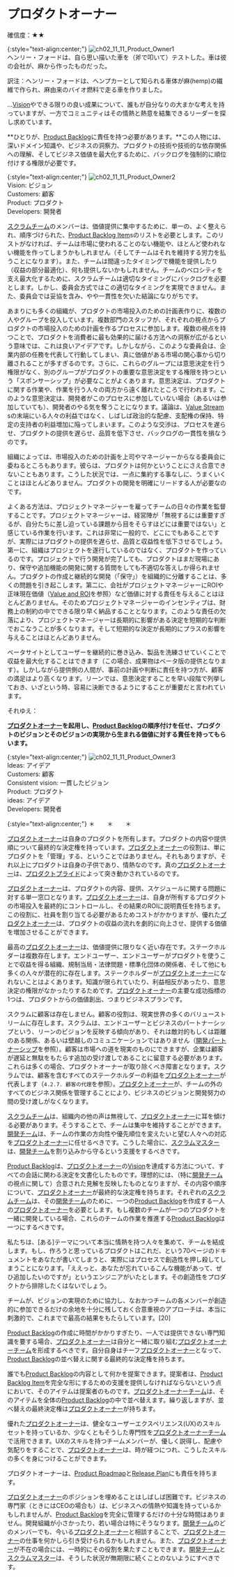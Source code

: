 # プロダクトオーナー

確信度：★★

{:style="text-align:center;"}
![ch02_11_11_Product_Owner1](Images/ch02_11_11_Product_Owner1.png)<br>
ヘンリー・フォードは、自ら思い描いた車を（斧で叩いて）テストした。車は彼の会社が、麻から作ったものだった。

訳注：ヘンリー・フォードは、ヘンプカーとして知られる車体が麻(hemp)の繊維で作られ、麻由来のバイオ燃料で走る車を作りました。

...[Vision](https://sites.google.com/a/scrumplop.org/published-patterns/value-stream/vision)やできる限りの良い成果について、誰もが自分なりの大まかな考えを持っていますが、一方でコミュニティはその情熱と熱意を結集できるリーダーを探し求めています。

**ひとりが、[Product Backlog](https://sites.google.com/a/scrumplop.org/published-patterns/value-stream/product-backlog)に責任を持つ必要があります。**この人物には、深いドメイン知識や、ビジネスの洞察力、プロダクトの技術や技術的な依存関係への理解、そしてビジネス価値を最大化するために、バックログを強制的に順位付けする権限が必要です。

{:style="text-align:center;"}
![ch02_11_11_Product_Owner2](Images/ch02_11_11_Product_Owner2.png)<br>
Vision: ビジョン<br>Customers: 顧客<br>Product: プロダクト<br>Developers: 開発者

[スクラムチーム](ch02_07_7_Scrum_Team.md)のメンバーは、価値提供に集中するために、単一の、よく整えられ、順序づけられた、[Product Backlog Item](https://sites.google.com/a/scrumplop.org/published-patterns/value-stream/product-backlog/product-backlog-item)​sのリストを必要とします。このリストがなければ、チームは市場に使われることのない機能や、ほとんど使われない機能を作ってしまうかもしれません（そしてチームはそれを維持する労力を払うことになります）。また、チームは間違ったタイミングで機能を提供したり（収益の部分最適化）、何も提供しないかもしれません。チームのベロシティを支え最大化するために、スクラムチームは適切なタイミングにバックログを必要とします。しかし、委員会方式ではこの適切なタイミングを実現できません。また、委員会では妥協を含み、やや一貫性を欠いた結論になりがちです。

あまりにも多くの組織が、プロダクトの市場投入のための計画表作りに、複数の人やグループを投入しています。複数部門のスタッフが、それぞれの視点からプロダクトの市場投入のための計画を作るプロセスに参加します。複数の視点を持つことで、プロダクトを消費者に最も効果的に届ける方法への洞察が広がるという意味では、これは良いアイデアです。しかしながら、このような委員会は、企業内部の任務を代表して行動してしまい、真に価値がある市場の関心事から切り離されることが多すぎるのです。さらに、これらのグループには意思決定を行う権限がなく、別のグループがプロダクトの重要な意思決定をする権限を持つという「スポンサーシップ」が必要なことがよくあります。意思決定は、プロダクトに関する作業や、作業を行う人々の両方から遠く離れたところで行われます。このような意思決定は、開発者がこのプロセスに参加していない場合（あるいは参加していても）、開発者のやる気を奪うことになります。議論は、[Value Stream](https://sites.google.com/a/scrumplop.org/published-patterns/value-stream)​s​の末端にいる人々の利益ではなく、しばしば政治的な配慮、支配権の保持、特定の支持者の利益増加に陥ってしまいます。このような交渉は、プロセスを遅らせ、プロダクトの提供を遅らせ、品質を低下させ、バックログの一貫性を損なうのです。

組織によっては、市場投入のための計画を上司やマネージャーからなる委員会に委ねるところもあります。彼らは、プロダクトは何かということにさえ合意できないこともあります。こうした状況では、一点に集約する事なしに、うまくいくことはほとんどありません。プロダクトの開発を明確にリードする人が必要なのです。

よくある方法は、プロジェクトマネージャーを雇ってチームの日々の作業を監督することです。プロジェクトマネージャーは、経営陣が「無視するには重要すぎるが、自分たちに差し迫っている課題から目をそらすほどには重要ではない」と感じている作業を行います。これは非常に一般的で、どこにでもあることですが、実際にはプロダクトの提供を遅らせ、品質と収益性を低下させるでしょう。第一に、組織はプロジェクトを遂行しているのではなく、プロダクトを作っているのです。プロジェクトで行う開発が完了しても、プロダクトはまだ現場にあり、保守や追加機能の開発に関する質問をしても不適切な答えしか得られません。プロダクトの作成と継続的な開発（「保守」）を組織的に分離することは、多くの問題を引き起こします。第二に、会社がプロジェクトマネージャーにROIや正味現在価値（[Value and ROI](https://sites.google.com/a/scrumplop.org/published-patterns/value-stream/product-backlog/value-and-roi)を参照）など価値に対する責任を与えることはほとんどありません。そのためプロジェクトマネージャーのインセンティブは、財務上の制約の中でできる限り早く納品することとなります。このような責任の欠落により、プロジェクトマネージャーは長期的に影響がある決定を短期的な判断でおこなうことが多くなります。そして短期的な決定が長期的にプラスの影響を与えることはほとんどありません。

ベータサイトとしてユーザーを継続的に巻き込み、製品を洗練させていくことで収益を最大化することはできます（この場合、成果物はベータ版の提供となります）。しかしながら提供側の人間が、事前の計画や判断に責任を持つ方が、顧客の満足はより高くなります。リーンでは、意思決定することを早い段階で列挙しておき、いざという時、容易に決断できるようにすることが重要だと言われています。

それゆえ：

**[プロダクトオーナー](ch02_11_11_Product_Owner.md)を起用し、[Product Backlog](https://sites.google.com/a/scrumplop.org/published-patterns/value-stream/product-backlog)の順序付けを任せ、プロダクトのビジョンとそのビジョンの実現から生まれる価値に対する責任を持ってもらいます。**

{:style="text-align:center;"}
![ch02_11_11_Product_Owner3](Images/ch02_11_11_Product_Owner3.png)<br>
Ideas: アイデア<br>Customers: 顧客<br>Consistent vision: 一貫したビジョン<br>Product: プロダクト<br>ideas: アイデア<br>Developers: 開発者

{:style="text-align:center;"}
＊　　＊　　＊

[プロダクトオーナー](ch02_11_11_Product_Owner.md)は自身のプロダクトを所有します。プロダクトの内容や提供順について最終的な決定権を持っています。[プロダクトオーナー](ch02_11_11_Product_Owner.md)の役割は、単にプロダクトを「管理」する、ということではありません。それもありますが、それ以上にプロダクトは自身の子供であり、情熱なのです。真の[プロダクトオーナー](ch02_11_11_Product_Owner.md)は、[プロダクトプライド](ch02_39_38_Product_Pride.md)によって突き動かされているのです。

[プロダクトオーナー](ch02_11_11_Product_Owner.md)は、プロダクトの内容、提供、スケジュールに関する問題に対する単一窓口となります。[プロダクトオーナー](ch02_11_11_Product_Owner.md)は、自身が所有するプロダクトの市場投入を最終的にコントロールし、その結果のROIに説明責任を持ちます。この役割に、社員を割り当てる必要があるためコストがかかりますが、優れた[プロダクトオーナー](ch02_11_11_Product_Owner.md)は、プロダクトの収益の流れを劇的に向上させ、提供する価値を増加させることができます。

最高の[プロダクトオーナー](ch02_11_11_Product_Owner.md)は、価値提供に限りなく近い存在です。ステークホルダーは複数存在します。エンドユーザー、エンドユーザーがプロダクトを使うことで収益を得る組織、規制当局・法律問題・標準化団体の関係者、そして他にも多くの人々が潜在的に存在します。ステークホルダーが[プロダクトオーナー](ch02_11_11_Product_Owner.md)になれないことはよくあります。知識が限られていたり、利益相反があったり、意思決定の権限がなかったりするためです。[プロダクトオーナー](ch02_11_11_Product_Owner.md)の主要な成功指標の1つは、プロダクトからの価値創出、つまりビジネスプランです。

スクラムに顧客は存在しません。顧客の役割は、現実世界の多くのバリューストリームに存在します。スクラムは、エンドユーザーとビジネスのパートナーシップという、リーンのビジョンを反映する傾向があり、それは敵対的もしくは距離のある関係、あるいは壁越しのコミュニケーションではありません（[開発パートナーシップ](ch02_13_13_Development_Partnership.md)を参照）。顧客は市場への道を現実のものにできますが、企業は顧客が遅延と無駄をもたらす追加の受け渡しであることに留意する必要があります。これらは多くの場合、プロダクトオーナーが取り除くべき障害となります。スクラムでは、顧客を含むすべてのステークホルダーの利益を[プロダクトオーナー](ch02_11_11_Product_Owner.md)が代表します（`4.2.7. 顧客の代理`を参照）。[プロダクトオーナー](ch02_11_11_Product_Owner.md)が、チームの外のすべてのビジネス関係を管理することにより、ビジネスのビジョンと開発努力の間の受け渡しがなくなります。

[スクラムチーム](ch02_07_7_Scrum_Team.md)は、組織内の他の声は無視して、[プロダクトオーナー](ch02_11_11_Product_Owner.md)に耳を傾ける必要があります。そうすることで、チームは集中を維持することができます。[開発チーム](ch02_14_14_Development_Team.md)は、チームの作業の方向性や優先順位を変えたいと望む人々への対応を[プロダクトオーナー](ch02_11_11_Product_Owner.md)に任せるべきです。こうした場合に、[スクラムマスター](ch02_20_19_ScrumMaster.md)​は、[開発チーム](ch02_14_14_Development_Team.md)を割り込みから守るという支援をするべきです。

[Product Backlog](https://sites.google.com/a/scrumplop.org/published-patterns/value-stream/product-backlog)は、[プロダクトオーナー](ch02_11_11_Product_Owner.md)の[Vision](https://sites.google.com/a/scrumplop.org/published-patterns/value-stream/vision)を達成する方法について、すべての会話に関わる決定を文書化したものです。理想的には、（特に[開発チーム](ch02_14_14_Development_Team.md)の視点に関して）合意された見解を反映したものとなりますが、その内容や順序について、[プロダクトオーナー](ch02_11_11_Product_Owner.md)が最終的な決定権を持ちます。それぞれの[スクラムチーム](ch02_07_7_Scrum_Team.md)は、その[開発チーム](ch02_14_14_Development_Team.md)のために、一つの[Product Backlog](https://sites.google.com/a/scrumplop.org/published-patterns/value-stream/product-backlog)を作成する一人の[プロダクトオーナー](ch02_11_11_Product_Owner.md)を必要とします。もし複数のチームが一つのプロダクトを一緒に開発している場合、これらのチームの作業を推進する[Product Backlog](https://sites.google.com/a/scrumplop.org/published-patterns/value-stream/product-backlog)は一つにするべきです。

私たちは、[ある]テーマについて本当に情熱を持つ人々を集めて、チームを結成します。もし、作ろうと思っているプロダクトはこれだ、という70ページのドキュメントをあなたが書いてしまうと、実際にはプロセスで創造性を押し殺してしまうことになります。「ええっと、あなたが忘れているこんな機能があって、ぜひ追加したいのですが」というエンジニアがいたとします。その創造性をプロダクトから排除したくはないでしょう。

チームが、ビジョンの実現のために協力し、なおかつチームの各メンバーが創造的に参加できるだけの余地を十分に残しておく合意重視のアプローチは、本当に刺激的で、これまでで最高の結果をもたらしています。[20]

[Product Backlog](https://sites.google.com/a/scrumplop.org/published-patterns/value-stream/product-backlog)の作成に時間がかかりすぎたり、一人では提供できない専門知識を要する場合、[プロダクトオーナー](ch02_11_11_Product_Owner.md)は自分と一緒に取り組む[プロダクトオーナーチーム](ch02_12_12_Product_Owner_Team.md)​を形成するべきです。自分自身はチーフ[プロダクトオーナー](ch02_11_11_Product_Owner.md)となって、[Product Backlog](https://sites.google.com/a/scrumplop.org/published-patterns/value-stream/product-backlog)の並べ替えに関する最終的な決定権を持ちます。

誰でも[Product Backlog](https://sites.google.com/a/scrumplop.org/published-patterns/value-stream/product-backlog)の内容として何かを提案できます。提案者は、[Product Backlog Item](https://sites.google.com/a/scrumplop.org/published-patterns/value-stream/product-backlog/product-backlog-item)を完全な形にするための支援を提供しなければならないという点において、そのアイテムは提案者のものです。[プロダクトオーナーチーム](ch02_12_12_Product_Owner_Team.md)は、そのアイテムを全体の[Product Backlog](https://sites.google.com/a/scrumplop.org/published-patterns/value-stream/product-backlog)の中で並べ替えます。繰り返しますが、並べ替えの最終決定権は[プロダクトオーナー](ch02_11_11_Product_Owner.md)が持ちます。

優れた[プロダクトオーナー](ch02_11_11_Product_Owner.md)は、健全なユーザーエクスペリエンス(UX)のスキルセットを持っているか、少なくともそうした専門性を[プロダクトオーナーチーム](ch02_12_12_Product_Owner_Team.md)で活用できます。UXのスキルを持つチームメンバーが、優しく説得し、配慮や気配りをすることで、[プロダクトオーナー](ch02_11_11_Product_Owner.md)は、時が経つにつれ、こうしたスキルの多くを身につけることができます。

プロダクトオーナーは、​[Product Roadmap](https://sites.google.com/a/scrumplop.org/published-patterns/value-stream/release-plan/product-roadmap)​と[Release Plan](https://sites.google.com/a/scrumplop.org/published-patterns/value-stream/release-plan)にも責任を持ちます。

[プロダクトオーナー](ch02_11_11_Product_Owner.md)のポジションを埋めることはしばしば困難です。ビジネスの専門家（ときにはCEOの場合も）は、ビジネスへの情熱や知識を持っているかもしれませんが、[Product Backlog](https://sites.google.com/a/scrumplop.org/published-patterns/value-stream/product-backlog)を完全に管理するだけの十分な時間はありません。開発組織が小さかったり、若い場合は特にそうなります。[開発チーム](ch02_14_14_Development_Team.md)のどのメンバーでも、今いる[プロダクトオーナー](ch02_11_11_Product_Owner.md)と相談することで、[プロダクトオーナー](ch02_11_11_Product_Owner.md)の仕事を何かしら引き受けられるかもしれません。また、[プロダクトオーナー](ch02_11_11_Product_Owner.md)が不在の場合には、一時的にその役割を果たすこともできます。[開発チーム](ch02_14_14_Development_Team.md)と[スクラムマスター](ch02_20_19_ScrumMaster.md)は、そうした状況が無期限に続くことのないようにすべきです。

